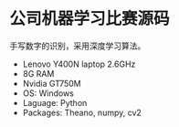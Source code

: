 # 公司机器学习比赛源码

手写数字的识别，采用深度学习算法。

- Lenovo Y400N laptop 2.6GHz
- 8G RAM
- Nvidia GT750M
- OS: Windows
- Laguage: Python
- Packages: Theano, numpy, cv2
